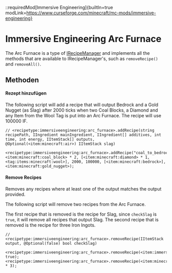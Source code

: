 ::requiredMod[Immersive Engineering]{builtIn=true modLink=https://www.curseforge.com/minecraft/mc-mods/immersive-engineering}

# Immersive Engineering Arc Furnace

The Arc Furnace is a type of [IRecipeManager](/vanilla/api/managers/IRecipeManager) and implements all the methods that are available to IRecipeManager's, such as `removeRecipe()` and `removeAll()`.

## Methoden

#### Rezept hinzufügen

The following script will add a recipe that will output Bedrock and a Gold Nugget (as Slag) after 2000 ticks when two Coal Blocks, a Diamond and any Item from the Wool Tag is put into an Arc Furnace. The recipe will use 100000 IF.

```zenscript
// <recipetype:immersiveengineering:arc_furnace>.addRecipe(string recipePath, IIngredient mainIngredient, IIngredient[] additives, int time, int energy, IItemStack[] outputs, @Optional(<item:minecraft:air>) IItemStack slag)

<recipetype:immersiveengineering:arc_furnace>.addRecipe("coal_to_bedrock", <item:minecraft:coal_block> * 2, [<item:minecraft:diamond> * 1, <tag:items:minecraft:wool>], 2000, 100000, [<item:minecraft:bedrock>], <item:minecraft:gold_nugget>);
```

#### Remove Recipes

Removes any recipes where at least one of the output matches the output provided.

The following script will remove two recipes from the Arc Furnace.

The first recipe that is removed is the recipe for Slag, since `checkSlag` is `true`, it will remove all recipes that output Slag. The second recipe that is removed is the recipe for three Iron Ingots.

```zenscript
// <recipetype:immersiveengineering:arc_furnace>.removeRecipe(IItemStack output, @Optional(false) bool checkSlag)

<recipetype:immersiveengineering:arc_furnace>.removeRecipe(<item:immersiveengineering:slag>, true);
<recipetype:immersiveengineering:arc_furnace>.removeRecipe(<item:minecraft:iron_ingot> * 3);
```